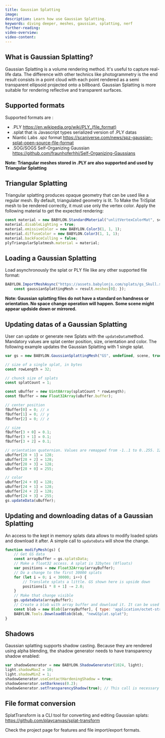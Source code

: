 ```yaml
---
title: Gaussian Splatting
image:
description: Learn how use Gaussian Splatting.
keywords: diving deeper, meshes, gaussian, splatting, nerf
further-reading:
video-overview:
video-content:
---
```


## What is Gaussian Splatting?

Gaussian Splatting is a volume rendering method. It's useful to capture real-life data. The difference with other technics like photogrammetry is the end result consists in a point cloud with each point rendered as a semi transparent ellipsoid projected onto a billboard. Gaussian Splatting is more suitable for rendering reflective and transparent surfaces.

## Supported formats

Supported formats are :

- .PLY https://en.wikipedia.org/wiki/PLY_(file_format)
- .splat that is Javascript types serialized version of .PLY datas
- Niantic Labs .spz format https://scaniverse.com/news/spz-gaussian-splat-open-source-file-format
- .SOG/SOGS Self-Organizing Gaussian https://github.com/fraunhoferhhi/Self-Organizing-Gaussians

**Note: Triangular meshes stored in .PLY are also supported and used by Triangular Splatting**

## Triangular Splatting

Triangular splatting produces opaque geometry that can be used like a regular mesh. By default, triangulated geometry is lit. To Make the TriSplat mesh to be rendered correctly, it must use only the vertex color. Apply the following material to get the expected rendering:

```javascript
const material = new BABYLON.StandardMaterial("unlitVertexColorMat", scene);
material.disableLighting = true;              
material.emissiveColor = new BABYLON.Color3(1, 1, 1);
material.diffuseColor = new BABYLON.Color3(1, 1, 1);
material.backFaceCulling = false;
plyTriangularSplatmesh.material = material;
```

## Loading a Gaussian Splatting

Load asynchronously the splat or PLY file like any other supported file format:

```javascript
BABYLON.ImportMeshAsync("https://assets.babylonjs.com/splats/gs_Skull.splat", scene).then((result) =>{
    const gaussianSplattingMesh = result.meshes[0]; });
```

**Note: Gaussian splatting files do not have a standard on handness or orientation. No space change operation will happen. Some scene might appear updside down or mirrored.**

<Playground id="#M05L0C#5" title="Nianticlabs .SPZ examples need a rotation." description="Nianticlabs .SPZ examples up is not the same as Babylon.js default."/>

## Updating datas of a Gaussian Splatting

User can update or generate new Splats with the `updateData`method.
Mandatory values are splat center position, size, orientation and color.
The following example updates the Gaussian Splatting with 1 single splat.

```javascript
var gs = new BABYLON.GaussianSplattingMesh("GS", undefined, scene, true);

// size of a single splat, in bytes
const rowLength = 32;

// chunck size of splats
const splatCount = 1;

const uBuffer = new Uint8Array(splatCount * rowLength);
const fBuffer = new Float32Array(uBuffer.buffer);

// center position
fBuffer[0] = 0; // x
fBuffer[1] = 0; // y
fBuffer[2] = 0; // z

// size
fBuffer[3 + 0] = 0.1;
fBuffer[3 + 1] = 0.1;
fBuffer[3 + 2] = 0.1;

// orientation quaternion. Values are remapped from -1..1 to 0..255. 128 is 0. 255 is 1
uBuffer[28 + 1] = 128; 
uBuffer[28 + 2] = 128;
uBuffer[28 + 3] = 128;
uBuffer[28 + 0] = 255;

// color
uBuffer[24 + 0] = 128;
uBuffer[24 + 1] = 128;
uBuffer[24 + 2] = 128;
uBuffer[24 + 3] = 255;
gs.updateData(uBuffer);
```

## Updating and downloading datas of a Gaussian Splatting

An access to the kept in memory splats data allows to modify loaded splats and download it after.
A simple call to `updateData` will show the change.

```javascript
function modifyMesh(gs) {
    // Get GS data
    const arrayBuffer = gs.splatsData;
    // Make a float32 access. A splat is 32bytes (8floats)
    var positions = new Float32Array(arrayBuffer);
    // Do a change to the first 30000 splats
    for (let i = 0; i < 30000; i++) {
        // Translate splats a little. GS shown here is upside down
        positions[i * 8 + 1] -= 2.0;
    }
    // Make that change visible
    gs.updateData(arrayBuffer);
    // Create a blob with array buffer and download it. It can be used directly with the sandbox
    const blob = new Blob([arrayBuffer], { type: 'application/octet-stream' });
    BABYLON.Tools.DownloadBlob(blob, "newGSplat.splat");
}
```

<Playground id="#CID4NN#203" title="Simple Example of Gaussian Splatting" description="Simple example of setting a Gaussian Splatting."/>

<Playground id="#45KYTJ#123" title="Loading and displaying different Gaussian Splatting scenes" description="Loading and displaying different Gaussian Splatting scenes."/>

<Playground id="#EILZ5L#3" title="10000 splats updated" description="Creating and updating a Gaussian Splatting made of 10000 individual splats"/>

<Playground id="#RKKCHG#0" title="Download and modify a GS" description="Download a Gaussian Splatting and modify a bunch splats. Then, downloads it."/>

<Playground id="#QA2662#12" title="SOG Gaussian splats" description="SOG Gaussian splats with Spherical Harmonics."/>

## Shadows

Gaussian splatting supports shadow casting. Because they are rendered using alpha blending, the shadow generator needs to have transparency shadow enabled:

```javascript
var shadowGenerator = new BABYLON.ShadowGenerator(1024, light);
light.shadowMaxZ = 10;
light.shadowMinZ = 1;
shadowGenerator.useContactHardeningShadow = true;
shadowGenerator.setDarkness(0.2);
shadowGenerator.setTransparencyShadow(true); // This call is necessary to render GS
```

<Playground id="#OE54M5#15" title="Spotlight shadow" description="Gaussian Splatting cast shadows from a spotlight light source."/>

## File format conversion

SplatTransform is a CLI tool for converting and editing Gaussian splats: https://github.com/playcanvas/splat-transform

Check the project page for features and file import/export formats.